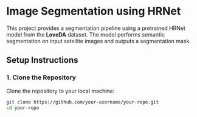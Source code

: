 # Image Segmentation using HRNet

This project provides a segmentation pipeline using a pretrained HRNet model from the **LoveDA** dataset. The model performs semantic segmentation on input satellite images and outputs a segmentation mask.

## Setup Instructions

### 1. Clone the Repository

Clone the repository to your local machine:

```bash
git clone https://github.com/your-username/your-repo.git
cd your-repo
